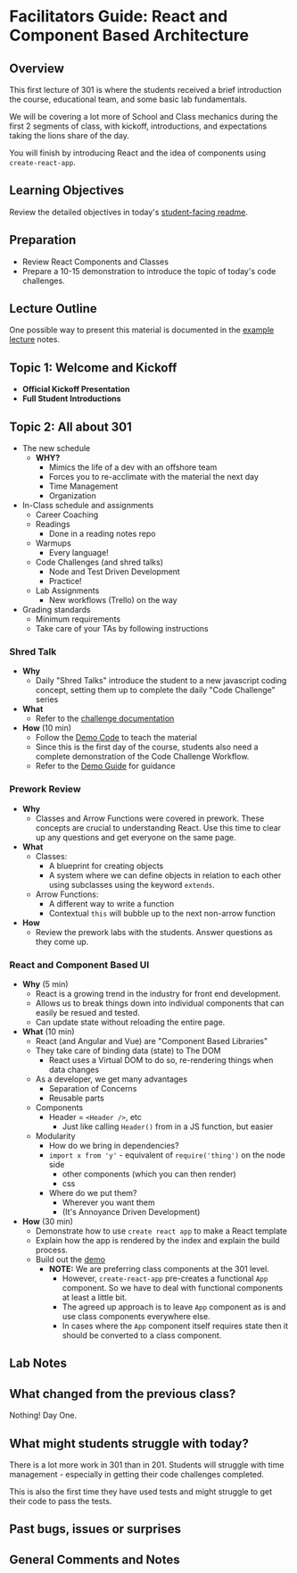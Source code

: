 # Facilitators Guide: React and Component Based Architecture

## Overview

This first lecture of 301 is where the students received a brief introduction the course, educational team, and some basic lab fundamentals.

We will be covering a lot more of School and Class mechanics during the first 2 segments of class, with kickoff, introductions, and expectations taking the lions share of the day.

You will finish by introducing React and the idea of components using `create-react-app`.

## Learning Objectives

Review the detailed objectives in today's [student-facing readme](../README.md).

## Preparation

- Review React Components and Classes
- Prepare a 10-15 demonstration to introduce the topic of today's code challenges.

## Lecture Outline

One possible way to present this material is documented in the [example lecture](./LECTURE-EXAMPLE.md) notes.

## Topic 1: Welcome and Kickoff

- **Official Kickoff Presentation**
- **Full Student Introductions**

## Topic 2: All about 301

- The new schedule
  - **WHY?**
    - Mimics the life of a dev with an offshore team
    - Forces you to re-acclimate with the material the next day
    - Time Management
    - Organization
- In-Class schedule and assignments
  - Career Coaching
  - Readings
    - Done in a reading notes repo
  - Warmups
    - Every language!
  - Code Challenges (and shred talks)
    - Node and Test Driven Development
    - Practice!
  - Lab Assignments
    - New workflows (Trello) on the way
- Grading standards
  - Minimum requirements
  - Take care of your TAs by following instructions

### Shred Talk

- **Why**
  - Daily "Shred Talks" introduce the student to a new javascript coding concept, setting them up to complete the daily "Code Challenge" series
- **What**
  - Refer to the [challenge documentation](../challenges/README.md)
- **How** (10 min)
  - Follow the [Demo Code](../challenges/DEMO.md) to teach the material
  - Since this is the first day of the course, students also need a complete demonstration of the Code Challenge Workflow.
  - Refer to the [Demo Guide](DEMO.md) for guidance

### Prework Review

- **Why**
  - Classes and Arrow Functions were covered in prework. These concepts are crucial to understanding React. Use this time to clear up any questions and get everyone on the same page.
- **What**
  - Classes:
    - A blueprint for creating objects
    - A system where we can define objects in relation to each other using subclasses using the keyword `extends`.
  - Arrow Functions:
    - A different way to write a function
    - Contextual `this` will bubble up to the next non-arrow function
- **How**
  - Review the prework labs with the students. Answer questions as they come up.

### React and Component Based UI

- **Why** (5 min)
  - React is a growing trend in the industry for front end development.
  - Allows us to break things down into individual components that can easily be resued and tested.
  - Can update state without reloading the entire page.
- **What** (10 min)
  - React (and Angular and Vue) are "Component Based Libraries"
  - They take care of binding data (state) to The DOM
    - React uses a Virtual DOM to do so, re-rendering things when data changes
  - As a developer, we get many advantages
    - Separation of Concerns
    - Reusable parts
  - Components
    - Header = `<Header />`, etc
      - Just like calling `Header()` from in a JS function, but easier
  - Modularity
    - How do we bring in dependencies?
    - `import x from 'y'` - equivalent of `require('thing')` on the node side
      - other components (which you can then render)
      - css
    - Where do we put them?
      - Wherever you want them
      - (It's Annoyance Driven Development)
- **How** (30 min)
  - Demonstrate how to use `create react app` to make a React template
  - Explain how the app is rendered by the index and explain the build process.
  - Build out the [demo](../demo)
    - **NOTE:** We are preferring class components at the 301 level.
      - However, `create-react-app` pre-creates a functional `App` component. So we have to deal with functional components at least a little bit.
      - The agreed up approach is to leave `App` component as is and use class components everywhere else.
      - In cases where the `App` component itself requires state then it should be converted to a class component.

## Lab Notes

## What changed from the previous class?

Nothing! Day One.

## What might students struggle with today?

There is a lot more work in 301 than in 201. Students will struggle with time management - especially in getting their code challenges completed.

This is also the first time they have used tests and might struggle to get their code to pass the tests.

## Past bugs, issues or surprises

## General Comments and Notes
